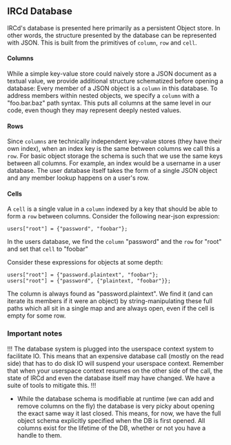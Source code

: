 ## IRCd Database

IRCd's database is presented here primarily as a persistent Object store.
In other words, the structure presented by the database can be represented
with JSON. This is built from the primitives of `column`, `row` and `cell`.

#### Columns
While a simple key-value store could naively store a JSON document as a textual
value, we provide additional structure schematized before opening a database:
Every member of a JSON object is a `column` in this database. To address members
within nested objects, we specify a `column` with a "foo.bar.baz" path syntax. This
puts all columns at the same level in our code, even though they may represent
deeply nested values.

#### Rows
Since `columns` are technically independent key-value stores (they have their own
index), when an index key is the same between columns we call this a `row`. For basic
object storage the schema is such that we use the same keys between all columns. For
example, an index would be a username in a user database. The user database itself
takes the form of a single JSON object and any member lookup happens on a user's row.

#### Cells
A `cell` is a single value in a `column` indexed by a key that should be able to form
a `row` between columns. Consider the following near-json expression:

	users["root"] = {"password", "foobar"};

In the users database, we find the `column` "password" and the `row` for "root" and
set that `cell` to "foobar"

Consider these expressions for objects at some depth:

	users["root"] = {"password.plaintext", "foobar"};
	users["root"] = {"password", {"plaintext, "foobar"}};

The column is always found as "password.plaintext". We find it (and can iterate its members
if it were an object) by string-manipulating these full paths which all sit in a single map
and are always open, even if the cell is empty for some row.

### Important notes

!!!
The database system is plugged into the userspace context system to facilitate IO. This means
that an expensive database call (mostly on the read side) that has to do disk IO will suspend
your userspace context. Remember that when your userspace context resumes on the other side
of the call, the state of IRCd and even the database itself may have changed. We have a suite
of tools to mitigate this.
!!!

* While the database schema is modifiable at runtime (we can add and remove columns on
the fly) the database is very picky about opening the exact same way it last closed.
This means, for now, we have the full object schema explicitly specified when the DB
is first opened. All columns exist for the lifetime of the DB, whether or not you have
a handle to them.

